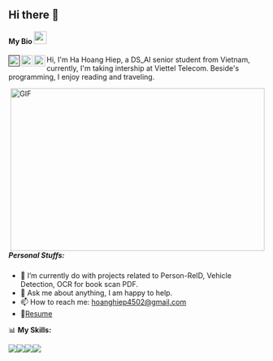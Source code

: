 ## Hi there 👋

#### My Bio  <img src="https://media.giphy.com/media/hvRJCLFzcasrR4ia7z/giphy.gif" width="25px">
<a href="">
  <img align="left" alt="Abhishek's Discord" width="22px" src="https://cdn.jsdelivr.net/npm/simple-icons@v3/icons/discord.svg" />
</a> <a href="https://x.com/HoangHi84344157">
  <img align="left" alt="Abhishek Naidu | Twitter" width="22px" src="https://cdn.jsdelivr.net/npm/simple-icons@v3/icons/twitter.svg" />
</a> <a href="https://www.linkedin.com/in/hoang-hiep-ha-3296a41b4/">
  <img align="left" alt="Abhishek's LinkdeIN" width="22px" src="https://cdn.jsdelivr.net/npm/simple-icons@v3/icons/linkedin.svg" />
</a>

Hi, I'm Ha Hoang Hiep, a DS_AI senior student from Vietnam, currently, I'm taking intership at Viettel Telecom. Beside's programming, I enjoy reading and traveling.

  <img align="right" alt="GIF" src="https://github.com/abhisheknaiidu/abhisheknaiidu/blob/master/code.gif?raw=true" width="500" height="320" />

##### **Personal Stuffs:**

- 🌱 I’m currently do with projects related to Person-ReID, Vehicle Detection, OCR for book scan PDF.
- 💬 Ask me about anything, I am happy to help.
- 📫 How to reach me: hoanghiep4502@gmail.com
- 📝[Resume](https://www.topcv.vn/xem-cv/3366e6554d7fec6ac2f8baa79ec7402e)


📊 **My Skills:**

![](https://img.shields.io/badge/OS-Linux-informational?style=flat&logo=<LOGO_NAME>&logoColor=white&color=ffff1a)![](https://img.shields.io/badge/Language-Python-informational?style=flat&logo=<LOGO_NAME>&logoColor=white&color=2bbc8a)![](https://img.shields.io/badge/Framework-Tensorflow-informational?style=flat&logo=<LOGO_NAME>&logoColor=white&color=ff8533)![](https://img.shields.io/badge/Framework-Pytorch-informational?style=flat&logo=<LOGO_NAME>&logoColor=white&color=66a3ff)


